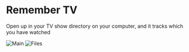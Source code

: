 # Remember TV

Open up in your TV show directory on your computer, and it tracks which you have watched

![Main](https://raw.githubusercontent.com/ArtskydJ/track-watched-tv-shows/master/screenshots/Main.PNG)
![Files](https://raw.githubusercontent.com/ArtskydJ/track-watched-tv-shows/master/screenshots/Files.PNG)
